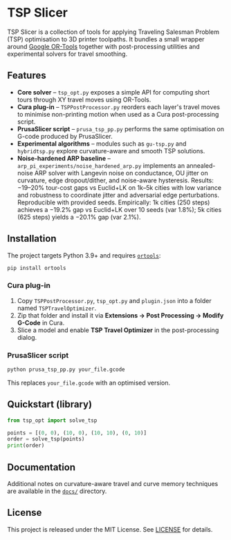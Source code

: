 # TSP Slicer

TSP Slicer is a collection of tools for applying Traveling Salesman Problem
(TSP) optimisation to 3D printer toolpaths.  It bundles a small wrapper around
[Google OR-Tools](https://developers.google.com/optimization) together with
post-processing utilities and experimental solvers for travel smoothing.

## Features

- **Core solver** – `tsp_opt.py` exposes a simple API for computing short tours
  through XY travel moves using OR-Tools.
- **Cura plug-in** – `TSPPostProcessor.py` reorders each layer's travel moves to
  minimise non-printing motion when used as a Cura post-processing script.
- **PrusaSlicer script** – `prusa_tsp_pp.py` performs the same optimisation on
  G-code produced by PrusaSlicer.
- **Experimental algorithms** – modules such as `gu-tsp.py` and
  `hybridtsp.py` explore curvature-aware and smooth TSP solutions.
- **Noise-hardened ARP baseline** – `arp_pi_experiments/noise_hardened_arp.py`
  implements an annealed-noise ARP solver with Langevin noise on
  conductance, OU jitter on curvature, edge dropout/dither, and
  noise-aware hysteresis.  Results: −19–20% tour-cost gaps vs
  Euclid+LK on 1k–5k cities with low variance and robustness to
  coordinate jitter and adversarial edge perturbations.  Reproducible
  with provided seeds.  Empirically: 1k cities (250 steps) achieves a
  −19.2% gap vs Euclid+LK over 10 seeds (var 1.8%); 5k cities (625
  steps) yields a −20.1% gap (var 2.1%).

## Installation

The project targets Python 3.9+ and requires [`ortools`](https://pypi.org/project/ortools/):

```bash
pip install ortools
```

### Cura plug-in

1. Copy `TSPPostProcessor.py`, `tsp_opt.py` and `plugin.json` into a folder
   named `TSPTravelOptimizer`.
2. Zip that folder and install it via **Extensions → Post Processing → Modify
   G-Code** in Cura.
3. Slice a model and enable **TSP Travel Optimizer** in the post-processing
   dialog.

### PrusaSlicer script

```bash
python prusa_tsp_pp.py your_file.gcode
```

This replaces `your_file.gcode` with an optimised version.

## Quickstart (library)

```python
from tsp_opt import solve_tsp

points = [(0, 0), (10, 0), (10, 10), (0, 10)]
order = solve_tsp(points)
print(order)
```

## Documentation

Additional notes on curvature-aware travel and curve memory techniques are
available in the [`docs/`](docs) directory.

## License

This project is released under the MIT License.  See
[LICENSE](LICENSE) for details.

